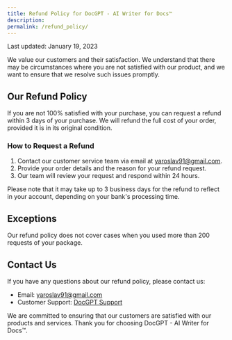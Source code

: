 ```yaml
---
title: Refund Policy for DocGPT - AI Writer for Docs™
description: 
permalink: /refund_policy/
---
```


Last updated: January 19, 2023

We value our customers and their satisfaction. We understand that there may be circumstances where you are not satisfied with our product, and we want to ensure that we resolve such issues promptly.

## Our Refund Policy

If you are not 100% satisfied with your purchase, you can request a refund within 3 days of your purchase. We will refund the full cost of your order, provided it is in its original condition.

### How to Request a Refund

1. Contact our customer service team via email at yaroslav91@gmail.com.
2. Provide your order details and the reason for your refund request.
3. Our team will review your request and respond within 24 hours.

Please note that it may take up to 3 business days for the refund to reflect in your account, depending on your bank's processing time.

## Exceptions

Our refund policy does not cover cases when you used more than 200 requests of your package.

## Contact Us

If you have any questions about our refund policy, please contact us:

* Email: yaroslav91@gmail.com
* Customer Support: [DocGPT Support](https://docgpt.ai/)

We are committed to ensuring that our customers are satisfied with our products and services. Thank you for choosing DocGPT - AI Writer for Docs™.

